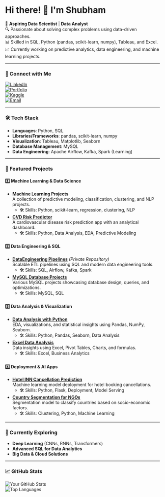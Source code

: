 # Hi there! 👋 I'm Shubham

🚀 **Aspiring Data Scientist** | **Data Analyst**  
🔍 Passionate about solving complex problems using data-driven approaches.  
📊 Skilled in SQL, Python (pandas, scikit-learn, numpy), Tableau, and Excel.  
📈 Currently working on predictive analytics, data engineering, and machine learning projects.

---

### 🔗 Connect with Me
[![LinkedIn](https://img.shields.io/badge/LinkedIn-%230077B5.svg?style=for-the-badge&logo=linkedin&logoColor=white)](https://www.linkedin.com/in/shubham-data-science)  
[![Portfolio](https://img.shields.io/badge/Portfolio-%23000000.svg?style=for-the-badge&logo=firefox&logoColor=white)](https://sites.google.com/view/shubham-sharma-portfolio/home)  
[![Kaggle](https://img.shields.io/badge/Kaggle-%23000000.svg?style=for-the-badge&logo=kaggle&logoColor=white)](https://www.kaggle.com/shubhamsharmadata)  
[![Email](https://img.shields.io/badge/Email-%23D14836.svg?style=for-the-badge&logo=gmail&logoColor=white)](mailto:shubhamsharma15104@gmail.com)

---

### 🛠️ Tech Stack
- **Languages**: Python, SQL  
- **Libraries/Frameworks**: pandas, scikit-learn, numpy  
- **Visualization**: Tableau, Matplotlib, Seaborn  
- **Database Management**: MySQL  
- **Data Engineering**: Apache Airflow, Kafka, Spark (Learning)  

---

### 🌟 Featured Projects

#### **1️⃣ Machine Learning & Data Science**
- **[Machine Learning Projects](https://github.com/Shubham-S151/Machine_Learning_Projects)**  
  A collection of predictive modeling, classification, clustering, and NLP projects.  
  - 🛠️ Skills: Python, scikit-learn, regression, clustering, NLP  
- **[CVD Risk Predictor](https://github.com/Shubham-S151/CVD-Risk-Predictor)**  
  A cardiovascular disease risk prediction app with an analytical dashboard.  
  - 🛠️ Skills: Python, Data Analysis, EDA, Predictive Modeling  

#### **2️⃣ Data Engineering & SQL**
- **[DataEngineering Pipelines](https://github.com/Shubham-S151/DataEngineering-Pipelines)** *(Private Repository)*  
  Scalable ETL pipelines using SQL and modern data engineering tools.  
  - 🛠️ Skills: SQL, Airflow, Kafka, Spark  
- **[MySQL Database Projects](https://github.com/Shubham-S151/MySQL-project)**  
  Various MySQL projects showcasing database design, queries, and optimizations.  
  - 🛠️ Skills: MySQL, SQL  

#### **3️⃣ Data Analysis & Visualization**
- **[Data Analysis with Python](https://github.com/Shubham-S151/DataAnalysis-Python)**  
  EDA, visualizations, and statistical insights using Pandas, NumPy, Seaborn.  
  - 🛠️ Skills: Python, Pandas, Seaborn, Data Analysis  
- **[Excel Data Analysis](https://github.com/Shubham-S151/Excel-Data-Analysis)**  
  Data insights using Excel, Pivot Tables, Charts, and formulas.  
  - 🛠️ Skills: Excel, Business Analytics  

#### **4️⃣ Deployment & AI Apps**
- **[Hotel INN Cancellation Prediction](https://github.com/Shubham-S151/Hotel-INN-Cancellation-Deploy)**  
  Machine learning model deployment for hotel booking cancellations.  
  - 🛠️ Skills: Python, Flask, Deployment, Model Serving  
- **[Country Segmentation for NGOs](https://github.com/Shubham-S151/Country_segmentation_NGO_Deployment)**  
  Segmentation model to classify countries based on socio-economic factors.  
  - 🛠️ Skills: Clustering, Python, Machine Learning  

---

### 🌱 Currently Exploring
- **Deep Learning** (CNNs, RNNs, Transformers)  
- **Advanced SQL for Data Analytics**  
- **Big Data & Cloud Solutions**  

---

### 📈 GitHub Stats
![Your GitHub Stats](https://github-readme-stats.vercel.app/api?username=Shubham-S151&show_icons=true&theme=radical)  
![Top Languages](https://github-readme-stats.vercel.app/api/top-langs/?username=Shubham-S151&layout=compact&theme=radical)  
